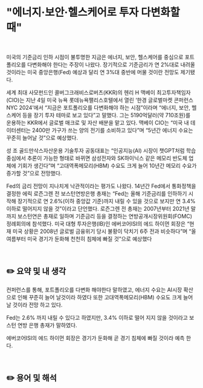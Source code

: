 # "에너지·보안·헬스케어로 투자 다변화할 때"

<br/>

미국의 기준금리 인하 시점이 불투명한 지금은 에너지, 보안, 헬스케어를 중심으로 포트폴리오를 다변화해야 한다는 주장이 나왔다. 장기적으로 기준금리가 연 2%대로 내려올 것이라는 미국 중앙은행(Fed) 예상과 달리 연 3%대 중반에 머물 것이란 전망도 제기됐다.

세계 최대 사모펀드인 콜버그크래비스로버츠(KKR)의 헨리 H 맥베이 최고투자책임자(CIO)는 지난 4일 미국 뉴욕 롯데뉴욕팰리스호텔에서 열린 ‘한경 글로벌마켓 콘퍼런스 NYC 2024’에서 “지금은 포트폴리오를 다변화해야 하는 시점”이라며 “에너지, 보안, 헬스케어 등을 장기 투자 테마로 보고 있다”고 말했다. 그는 5190억달러(약 710조원)를 운용하는 KKR에서 글로벌 매크로 및 자산 배분을 맡고 있다. 맥베이 CIO는 “미국 내 데이터센터는 2400만 가구가 쓰는 양의 전기를 소비하고 있다”며 “5년간 에너지 수요는 꾸준히 늘어날 것”으로 예상했다.

성 조 골드만삭스자산운용 기술투자 공동대표는 “인공지능(AI) 시장이 챗GPT처럼 학습 중심에서 추론이 가능한 형태로 바뀌면 삼성전자와 SK하이닉스 같은 메모리 반도체 업체에 기회가 생긴다”며 “고대역폭메모리(HBM) 수요도 크게 늘어 10년간 메모리 수요가 증가할 것”으로 전망했다.

Fed의 금리 전망이 지나치게 낙관적이라는 평가도 나왔다. 14년간 Fed에서 통화정책을 결정한 에릭 로즌그렌 전 보스턴연방은행 총재는 “Fed는 올해 기준금리를 인하하기 시작해 장기적으로 연 2.6%(이하 중앙값 기준)까지 내릴 수 있을 것으로 보지만 연 3.4% 이하로 떨어지지 않을 것”이라고 단언했다. 로즌그렌 전 총재는 2007년부터 2021년 말까지 보스턴연은 총재로 일하며 기준금리 등을 결정하는 연방공개시장위원회(FOMC) 정례회의에 참석했다. 미국 대형 투자은행(IB)인 에버코어ISI의 에드 하이먼 회장은 “현재 미국 상황은 2008년 글로벌 금융위기 당시 불황이 닥치기 6주 전과 비슷하다”며 “올여름부터 미국 경기가 둔화해 천천히 침체에 빠질 것”으로 예상했다

<br/>

## ✏️ 요약 및 내 생각

컨퍼런스를 통해,
포트폴리오를 다변화 해야한다 말하였고,
에너지 수요는 AI시장 확산으로 인해 꾸준히 늘어 날것이라 하였다
또한 고대역폭메모리(HBM) 수요도 크게 늘어 날 것이라 전망 하고 있다. 

Fed는 2.6% 까지 내릴 수 있다고 하였지만, 3.4% 이하로 떨어 지지 않을 것이라고 
보스턴 연방 은행 총재가 말하였다.

에버코어ISI의 에드 하이먼 회장은 경기가 둔화해 곧 경기 침체에 빠질 것이라 예측 한다. 

<br/>

## ✏️ 용어 및 해석
